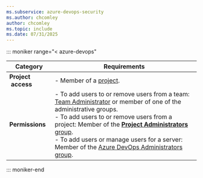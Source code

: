 ```yaml
---
ms.subservice: azure-devops-security
ms.author: chcomley
author: chcomley
ms.topic: include
ms.date: 07/31/2025
---
```


::: moniker range="< azure-devops"  

| Category | Requirements |
|----------|--------------|
| **Project &nbsp;access**| - Member of a [project](../organizations/projects/create-project.md). |
| **Permissions**         | - To add users to or remove users from a team: [Team Administrator](../organizations/settings/add-team-administrator.md) or member of one of the administrative groups. <br>- To add users to or remove users from a project: Member of the [**Project Administrators** group](../organizations/security/change-project-level-permissions.md). <br>- To add users or manage users for a server: Member of the [Azure DevOps Administrators group](/azure/devops/server/admin/add-administrator). |

::: moniker-end
